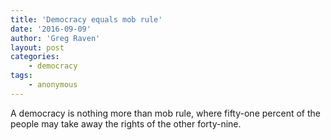 ```yaml
---
title: 'Democracy equals mob rule'
date: '2016-09-09'
author: 'Greg Raven'
layout: post
categories:
    - democracy
tags:
    - anonymous
---
```


A democracy is nothing more than mob rule, where fifty-one percent of the people may take away the rights of the other forty-nine.
